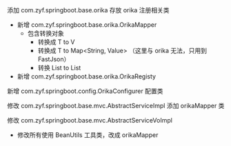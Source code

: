 添加 com.zyf.springboot.base.orika 存放 orika 注册相关类
 - 新增 com.zyf.springboot.base.orika.OrikaMapper
   - 包含转换对象
     - 转换成 T to V
     - 转换成 T to Map<String, Value> （这里与 orika 无法，只用到 FastJson）
     - 转换 List<T> to List<V>
 - 新增 com.zyf.springboot.base.orika.OrikaRegisty

新增 com.zyf.springboot.config.OrikaConfigurer 配置类

修改 com.zyf.springboot.base.mvc.AbstractServiceImpl 添加 orikaMapper 类

修改 com.zyf.springboot.base.mvc.AbstractServiceVoImpl
 - 修改所有使用 BeanUtils 工具类，改成 orikaMapper
